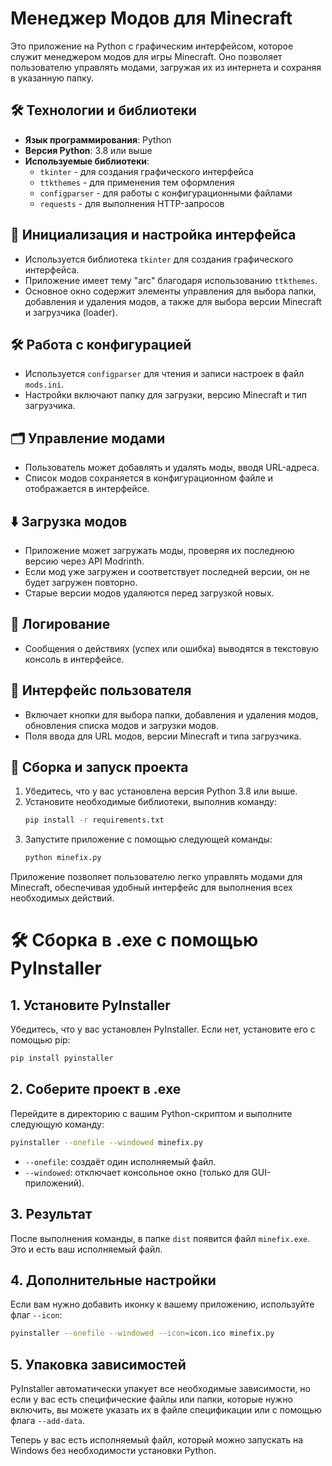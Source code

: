 # Менеджер Модов для Minecraft

Это приложение на Python с графическим интерфейсом, которое служит менеджером модов для игры Minecraft. Оно позволяет пользователю управлять модами, загружая их из интернета и сохраняя в указанную папку.

## 🛠️ Технологии и библиотеки

- **Язык программирования**: Python
- **Версия Python**: 3.8 или выше
- **Используемые библиотеки**:
  - `tkinter` - для создания графического интерфейса
  - `ttkthemes` - для применения тем оформления
  - `configparser` - для работы с конфигурационными файлами
  - `requests` - для выполнения HTTP-запросов

## 🌟 Инициализация и настройка интерфейса

- Используется библиотека `tkinter` для создания графического интерфейса.
- Приложение имеет тему "arc" благодаря использованию `ttkthemes`.
- Основное окно содержит элементы управления для выбора папки, добавления и удаления модов, а также для выбора версии Minecraft и загрузчика (loader).

## 🛠️ Работа с конфигурацией

- Используется `configparser` для чтения и записи настроек в файл `mods.ini`.
- Настройки включают папку для загрузки, версию Minecraft и тип загрузчика.

## 🗂️ Управление модами

- Пользователь может добавлять и удалять моды, вводя URL-адреса.
- Список модов сохраняется в конфигурационном файле и отображается в интерфейсе.

## ⬇️ Загрузка модов

- Приложение может загружать моды, проверяя их последнюю версию через API Modrinth.
- Если мод уже загружен и соответствует последней версии, он не будет загружен повторно.
- Старые версии модов удаляются перед загрузкой новых.

## 📝 Логирование

- Сообщения о действиях (успех или ошибка) выводятся в текстовую консоль в интерфейсе.

## 👤 Интерфейс пользователя

- Включает кнопки для выбора папки, добавления и удаления модов, обновления списка модов и загрузки модов.
- Поля ввода для URL модов, версии Minecraft и типа загрузчика.

## 🚀 Сборка и запуск проекта

1. Убедитесь, что у вас установлена версия Python 3.8 или выше.
2. Установите необходимые библиотеки, выполнив команду:
   ```bash
   pip install -r requirements.txt
   ```
3. Запустите приложение с помощью следующей команды:
   ```bash
   python minefix.py
   ```

Приложение позволяет пользователю легко управлять модами для Minecraft, обеспечивая удобный интерфейс для выполнения всех необходимых действий.
# 🛠️ Сборка в .exe с помощью PyInstaller

## 1. Установите PyInstaller

Убедитесь, что у вас установлен PyInstaller. Если нет, установите его с помощью pip:
```bash
pip install pyinstaller
 ```
## 2. Соберите проект в .exe

Перейдите в директорию с вашим Python-скриптом и выполните следующую команду:
```bash
pyinstaller --onefile --windowed minefix.py
```

- `--onefile`: создаёт один исполняемый файл.
- `--windowed`: отключает консольное окно (только для GUI-приложений).

## 3. Результат

После выполнения команды, в папке `dist` появится файл `minefix.exe`. Это и есть ваш исполняемый файл.

## 4. Дополнительные настройки

Если вам нужно добавить иконку к вашему приложению, используйте флаг `--icon`:
```bash
pyinstaller --onefile --windowed --icon=icon.ico minefix.py
```

## 5. Упаковка зависимостей

PyInstaller автоматически упакует все необходимые зависимости, но если у вас есть специфические файлы или папки, которые нужно включить, вы можете указать их в файле спецификации или с помощью флага `--add-data`.

Теперь у вас есть исполняемый файл, который можно запускать на Windows без необходимости установки Python.

